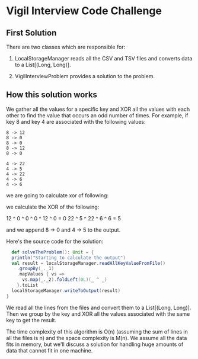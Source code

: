 # Vigil Interview Code Challenge


## First Solution
There are two classes which are responsible for:

1. LocalStorageManager reads all the CSV and TSV files and converts data to a List[(Long, Long)].

2. VigilInterviewProblem provides a solution to the problem.

## How this solution works
We gather all the values for a specific key and XOR all the values with each other to find the value that occurs an odd number of times. For example, if key 8 and key 4 are associated with the following values:
```aidl
8 -> 12
8 -> 0
8 -> 0
8 -> 12
8 -> 0

4 -> 22
4 -> 5
4 -> 22
4 -> 6
4 -> 6
```

we are going to calculate xor of following:

we calculate the XOR of the following:

12 ^ 0 ^ 0 ^ 0 ^ 12 ^ 0 = 0
22 ^ 5 ^ 22 ^ 6 ^ 6 = 5

and we append 8 -> 0 and 4 -> 5 to the output.

Here's the source code for the solution:

```scala
  def solveTheProblem(): Unit = {
  println("Starting to calculate the output")
  val result = localStorageManager.readAllKeyValueFromFile()
    .groupBy(_._1)
    .mapValues { vs =>
      vs.map(_._2).foldLeft(0L)(_ ^ _)
    }.toList
  localStorageManager.writeToOutput(result)
}
```
We read all the lines from the files and convert them to a List[(Long, Long)]. Then we group by the key and XOR all the values associated with the same key to get the result.

The time complexity of this algorithm is O(n) (assuming the sum of lines in all the files is n) and the space complexity is M(n). We assume all the data fits in memory, but we'll discuss a solution for handling huge amounts of data that cannot fit in one machine.
